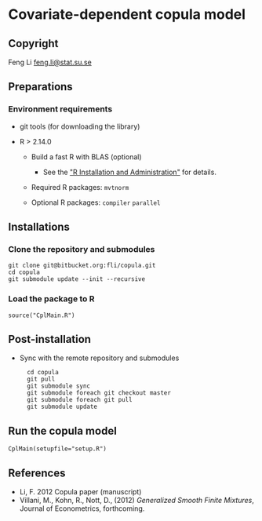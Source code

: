 Covariate-dependent copula model
================================

Copyright 
---------

Feng Li  <feng.li@stat.su.se>

Preparations
------------

### Environment requirements

* git tools (for downloading the library)

* R > 2.14.0
     
   * Build a fast R with BLAS (optional)

      * See the ["R Installation and Administration"](http://cran.r-project.org/doc/manuals/R-admin.pdf) for details.

   * Required R packages: `mvtnorm` 

   * Optional R packages: `compiler` `parallel`

Installations
-------------

### Clone the repository and submodules
    
    git clone git@bitbucket.org:fli/copula.git
    cd copula
    git submodule update --init --recursive

### Load the package to R

    source("CplMain.R")

Post-installation
-----------------
    
* Sync with the remote repository and submodules 
    
        cd copula
        git pull
        git submodule sync 
        git submodule foreach git checkout master
        git submodule foreach git pull
        git submodule update

Run the copula model
--------------------

    CplMain(setupfile="setup.R")

    
References
----------

* Li, F. 2012 Copula paper (manuscript)
* Villani, M., Kohn, R., Nott, D., (2012) _Generalized Smooth Finite Mixtures_, Journal of Econometrics, forthcoming.
